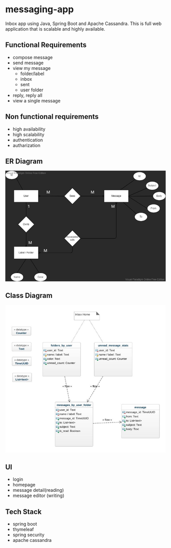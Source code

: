 # messaging-app
Inbox app using Java, Spring Boot and Apache Cassandra.  This is full web application that is scalable and highly available. 

## Functional Requirements
-   compose message
-   send message
-   view my message
	- folder/label
	- inbox
	- sent
	- user folder
-   reply, reply all
-   view a single message

## Non functional requirements
- high availability
- high scalability
- authentication
- autharization

## ER Diagram
!["ER Diagram"](https://github.com/OmkarShivadekar/messaging-app/blob/main/ER%20Diagram.jpg)

## Class Diagram
!["Class Diagram"](https://github.com/OmkarShivadekar/messaging-app/blob/main/Class-diagram.jpeg)

## UI
- login
- homepage
- message detail(reading)
- message editor (writing)
	
## Tech Stack
- spring boot
- thymeleaf
- spring security
- apache cassandra
